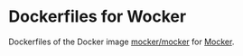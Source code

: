 # Dockerfiles for Wocker

Dockerfiles of the Docker image [mocker/mocker](https://registry.hub.docker.com/u/mocker/mocker/) for [Mocker](http://mocker.github.io/).
